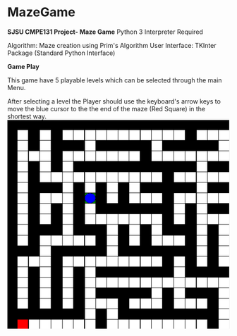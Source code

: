 # MazeGame
**SJSU CMPE131 Project- Maze Game** 
Python 3 Interpreter Required 

Algorithm: Maze creation using Prim's Algorithm
User Interface: TKInter Package (Standard Python Interface) 

**Game Play**

This game have 5 playable levels which can be selected through the main Menu.

After selecting a level the Player should use the keyboard's arrow keys to move the blue cursor to the the end of the maze (Red Square) in the shortest way. 
![Alt text](./Images/Maze.png?raw=true "Maze Sample")